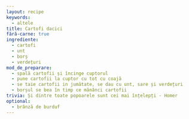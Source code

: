 ```yaml
---
layout: recipe
keywords:
  - altele
title: Cartofi dacici
fără-carne: true
ingrediente:
  - cartofi
  - unt
  - borș
  - verdețuri
mod_de_preparare:
  - spală cartofii și încinge cuptorul
  - pune cartofii la cuptor cu tot cu coajă
  - se taie cartofii in jumătate, se dau cu unt, sare și verdețuri
  - borșul se bea în timp ce mănânci cartofii
trivia: Și dintre toate popoarele sunt cei mai înțelepți - Homer
optional:
  - brânză de burduf
---
```

